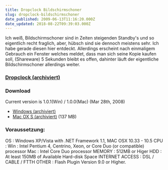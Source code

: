 ```yaml
---
title: Dropclock Bildschirmschoner
slug: dropclock-bildschirmschoner
date_published: 2009-06-13T11:16:20.000Z
date_updated: 2018-08-22T09:39:03.000Z
---
```


Ich weiß, Bildschirmschoner sind in Zeiten steigenden Standby's und so eigentlich recht fraglich, aber, hübsch sind sie dennoch meistens sehr. Ich habe gerade diesen hier entdeckt. Allerdings erscheint nach einmaligem Gebrauch ein Fenster welches meldet, dass man sich seine Kopie kaufen soll, (Shareware) 5 Sekunden bleibt es offen, dahinter läuft der eigentliche Bildschirmschoner allerdings weiter.

### [Dropclock (archiviert)](http://web.archive.org/web/20090611044735/http://scr.sc:80/products/dropclock/)

### Download

Current version is 1.0.1(Win) / 1.0.0(Mac)
(Mar 28th, 2008)
- [Windows (archiviert)](http://web.archive.org/web/20091116220630/http://assets.scr.sc/products/dropclock/dropclock-win-1.01.exe)
- [Mac OX S (archiviert)](http://web.archive.org/web/20080618053325/http://www.download.com:80/Dropclock/3000-2268_4-10826473.html) (137 MB)

### Voraussetzung:

OS :
Windows XP/Vista with .NET Framework 1.1, MAC OSX 10.33 - 10.5
CPU :
Win : Intel Pentium 4, Centrino, Xeon, or Core Duo (or compatible) processor
Mac : Intel Core Duo processor
MEMORY :
512MB or Higer
HDD :
At least 150MB of Available Hard-disk Space
INTERNET ACCESS :
DSL / CABLE / FTTH
OTHER :
Flash Plugin Version 9.0 or Higher.
